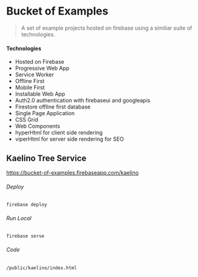 # Bucket of Examples

> A set of example projects hosted on firebase using a similiar suite of technologies.

#### Technologies

* Hosted on Firebase
* Progressive Web App
* Service Worker
* Offline First
* Mobile First
* Installable Web App
* Auth2.0 authentication with firebaseui and googleapis
* Firestore offline first database
* Single Page Application
* CSS Grid
* Web Components
* hyperHtml for client side rendering
* viperHtml for server side rendering for SEO

## Kaelino Tree Service

https://bucket-of-examples.firebaseapp.com/kaelino

###### Deploy
`firebase deploy`

###### Run Local
`firebase serve`

###### Code
`/public/kaelino/index.html`

